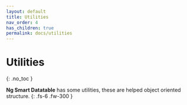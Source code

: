 ```yaml
---
layout: default
title: Utilities
nav_order: 4
has_children: true
permalink: docs/utilities
---
```


# Utilities
{: .no_toc }

**Ng Smart Datatable** has some utilities, these are helped object oriented structure.
{: .fs-6 .fw-300 }
